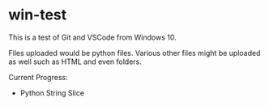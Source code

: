 # win-test

This is a test of Git and VSCode from Windows 10.

Files uploaded would be python files. Various other files might be uploaded as well such as HTML and even folders.

Current Progress:
- Python String Slice